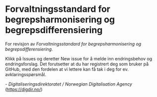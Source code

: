 # Forvaltningsstandard for begrepsharmonisering og begrepsdifferensiering

For revisjon av _Forvaltningsstandard for begrepsharmonisering og begrepsdifferensiering_.

Klikk på Issues og deretter New issue for å melde inn endringsbehov og endringsforslag. Det forutsetter at du har registrert deg som bruker på GitHub, med den fordelen at vi lettere kan få tak i deg for ev. avklaringsspørsmål. 

\- _Digitaliseringsdirektoratet / Norwegian Digitalisation Agency_ (https://digdir.no/)
